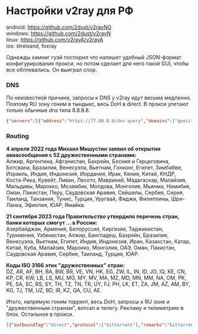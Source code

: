 # Настройки v2ray для РФ
android: https://github.com/2dust/v2rayNG<br/>
windows: https://github.com/2dust/v2rayN<br/>
linux: https://github.com/v2rayA/v2rayA<br/>
ios: streisand, foxray

Однажды хамниг гуэй поспорил что напишет удобный JSON-формат конфигурирования прокси, но потом сделает для него такой GUI, чтобы все обплевались. Он выиграл спор.

### DNS
По неизвестной причине, запросы к DNS у v2ray идут весьма медленно. Поэтому RU зону гоним в тындыкс, весь DoH в direct. В прокси улетают только обычные dns типа 8.8.8.8.
```json
{"servers":[{"address":"https://77.88.8.8/dns-query","domains":["geosite:VK","geosite:YANDEX","geosite:MAILRU","regexp:.*\\.(ru|рф|by|kz|ir|dz|ar|af|bh|ba|bw|br|ve|vn|hk|eg|zw|il|in|id|jo|iq|ke|cn|kp|cr|kw|lb|ls|mu|mg|my|mv|ma|mz|md|mn|mm|na|om|pk|pe|sa|sc|rs|sy|th|tz|tn|tr|uy|fj|ph|lk|et|za|jm|az|am|kg|tj|tm|uz|bd|qa|cu|ae)$"]},{"address":"77.88.8.8","domains":["geosite:VK","geosite:YANDEX","geosite:MAILRU","regexp:.*\\.(ru|рф|by|kz|ir|dz|ar|af|bh|ba|bw|br|ve|vn|hk|eg|zw|il|in|id|jo|iq|ke|cn|kp|cr|kw|lb|ls|mu|mg|my|mv|ma|mz|md|mn|mm|na|om|pk|pe|sa|sc|rs|sy|th|tz|tn|tr|uy|fj|ph|lk|et|za|jm|az|am|kg|tj|tm|uz|bd|qa|cu|ae)$"]},"https://208.67.222.222/dns-query","https://8.8.8.8/dns-query","https://1.1.1.1/dns-query","https://9.9.9.9/dns-query","208.67.222.222","8.8.8.8","1.1.1.1","9.9.9.9"]}
```

### Routing
**4 апреля 2022 года Михаил Мишустин заявил об открытии авиасообщения с 52 дружественными странами:**<br/>
Алжир, Аргентина, Афганистан, Бахрейн, Босния и Герцеговина, Ботсвана, Бразилия, Венесуэла, Вьетнам, Гонконг, Египет, Зимбабве, Израиль, Индия, Индонезия, Иордания, Ирак, Кения, Китай, КНДР, Коста-Рика, Кувейт, Ливан, Лесото, Маврикий, Мадагаскар, Малайзия, Мальдивы, Марокко, Мозамбик, Молдова, Монголия, Мьянма, Намибия, Оман, Пакистан, Перу, Саудовская Аравия, Сейшелы, Сербия, Сирия, Таиланд, Танзания, Тунис, Турция, Уругвай, Фиджи, Филиппины, Шри-Ланка, Эфиопия, ЮАР, Ямайка.

**21 сентября 2023 года Правительство утвердило перечень стран, банки которых смогут ... в России:**<br/>
Азербайджан, Армения, Белоруссия, Киргизия, Таджикистан, Туркмения, Узбекистан, Алжир, Бангладеш, Бахрейн, Бразилия, Венесуэла, Вьетнам, Египет, Индия, Индонезия, Иран, Казахстан, Катар, Китай, Куба, Малайзия, Марокко, Монголия, ОАЭ, Оман, Пакистан, Саудовская Аравия, Сербия, Таиланд, Турция, ЮАР.

**Коды ISO 3166 этих "дружественных" стран:**<br/>
DZ, AR, AF, BH, BA, BW, BR, VE, VN, HK, EG, ZW, IL, IN, ID, JO, IQ, KE, CN, KP, CR, KW, LB, LS, MU, MG, MY, MV, MA, MZ, MD, MN, MM, NA, OM, PK, PE, SA, SC, RS, SY, TH, TZ, TN, TR, UY, FJ, PH, LK, ET, ZA, JM, AZ, AM, BY, KG, TJ, TM, UZ, BD, IR, KZ, QA, CU, AE.

Итого, напрямую гоним торрент, весь DoH, запросы к RU зоне и "дружественным странам", вотсап и телегу. Рекламу и телеметрию в блок. Остальное в прокси.
```json
[{"outboundTag":"direct","protocol":["bittorrent"],"remarks":"bittorrent"},{"outboundTag":"direct","ip":["geoip:private"],"remarks":"private"},{"outboundTag":"direct","domain":["geosite:private"],"remarks":"private"},{"outboundTag":"direct","ip":["77.88.8.8"],"remarks":"ya-dns"},{"outboundTag":"direct","ip":["208.67.222.222","77.88.8.8","9.9.9.9","8.8.8.8","1.1.1.1"],"protocol":["tls"],"remarks":"doh"},{"outboundTag":"block","domain":["geosite:category-ads-all"],"remarks":"ads"},{"outboundTag":"direct","domain":["regexp:.*\\.(ru|рф|by|kz|ir|dz|ar|af|bh|ba|bw|br|ve|vn|hk|eg|zw|il|in|id|jo|iq|ke|cn|kp|cr|kw|lb|ls|mu|mg|my|mv|ma|mz|md|mn|mm|na|om|pk|pe|sa|sc|rs|sy|th|tz|tn|tr|uy|fj|ph|lk|et|za|jm|az|am|kg|tj|tm|uz|bd|qa|cu|ae)$"],"remarks":"friendly-to-russia"},{"outboundTag":"direct","domain":["geosite:VK","geosite:YANDEX","geosite:MAILRU"],"remarks":"friendly-to-russia"},{"outboundTag":"direct","domain":["geosite:WHATSAPP","geosite:TELEGRAM"],"remarks":"social-networks"},{"outboundTag":"direct","ip":["geoip:ru","geoip:by","geoip:kz","geoip:ir","geoip:cn","geoip:ba","geoip:bw","geoip:br","geoip:ve","geoip:vn","geoip:hk","geoip:eg","geoip:zw","geoip:il","geoip:in","geoip:id","geoip:jo","geoip:iq","geoip:ke","geoip:bh","geoip:kp","geoip:cr","geoip:kw","geoip:lb","geoip:ls","geoip:mu","geoip:mg","geoip:my","geoip:mv","geoip:ma","geoip:mz","geoip:md","geoip:mn","geoip:mm","geoip:na","geoip:om","geoip:pk","geoip:pe","geoip:sa","geoip:sc","geoip:rs","geoip:sy","geoip:th","geoip:tz","geoip:tn","geoip:tr","geoip:uy","geoip:fj","geoip:ph","geoip:lk","geoip:et","geoip:za","geoip:jm","geoip:az","geoip:am","geoip:dz","geoip:kg","geoip:tj","geoip:tm","geoip:uz","geoip:bd","geoip:af","geoip:ar","geoip:qa","geoip:cu","geoip:ae"],"remarks":"friendly-to-russia"},{"port":"0-65535","outboundTag":"proxy","remarks":"other"}]
```
